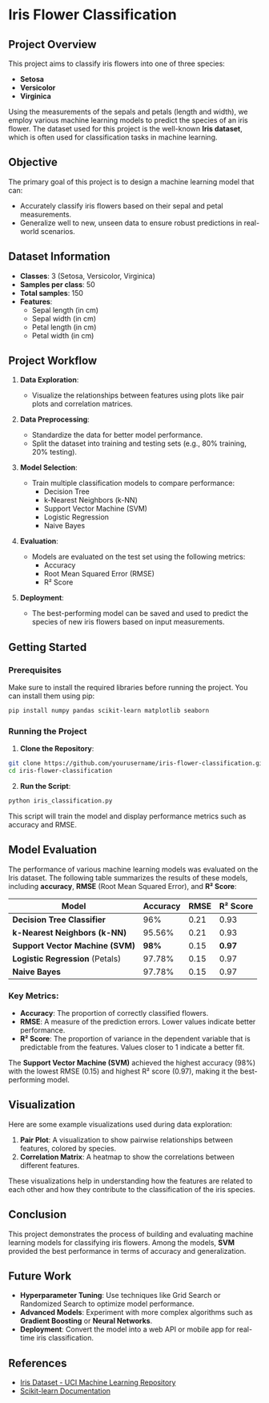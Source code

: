# Iris Flower Classification

## Project Overview

This project aims to classify iris flowers into one of three species:
- **Setosa**
- **Versicolor**
- **Virginica**

Using the measurements of the sepals and petals (length and width), we employ various machine learning models to predict the species of an iris flower. The dataset used for this project is the well-known **Iris dataset**, which is often used for classification tasks in machine learning.

## Objective

The primary goal of this project is to design a machine learning model that can:
- Accurately classify iris flowers based on their sepal and petal measurements.
- Generalize well to new, unseen data to ensure robust predictions in real-world scenarios.

## Dataset Information

- **Classes**: 3 (Setosa, Versicolor, Virginica)
- **Samples per class**: 50
- **Total samples**: 150
- **Features**:
  - Sepal length (in cm)
  - Sepal width (in cm)
  - Petal length (in cm)
  - Petal width (in cm)

## Project Workflow

1. **Data Exploration**: 
   - Visualize the relationships between features using plots like pair plots and correlation matrices.
   
2. **Data Preprocessing**:
   - Standardize the data for better model performance.
   - Split the dataset into training and testing sets (e.g., 80% training, 20% testing).
   
3. **Model Selection**:
   - Train multiple classification models to compare performance:
     - Decision Tree
     - k-Nearest Neighbors (k-NN)
     - Support Vector Machine (SVM)
     - Logistic Regression
     - Naive Bayes
   
4. **Evaluation**:
   - Models are evaluated on the test set using the following metrics:
     - Accuracy
     - Root Mean Squared Error (RMSE)
     - R² Score
     
5. **Deployment**:
   - The best-performing model can be saved and used to predict the species of new iris flowers based on input measurements.

## Getting Started

### Prerequisites

Make sure to install the required libraries before running the project. You can install them using pip:

```bash
pip install numpy pandas scikit-learn matplotlib seaborn
```

### Running the Project

1. **Clone the Repository**:

```bash
git clone https://github.com/yourusername/iris-flower-classification.git
cd iris-flower-classification
```

2. **Run the Script**:

```bash
python iris_classification.py
```

This script will train the model and display performance metrics such as accuracy and RMSE.

## Model Evaluation

The performance of various machine learning models was evaluated on the Iris dataset. The following table summarizes the results of these models, including **accuracy**, **RMSE** (Root Mean Squared Error), and **R² Score**:

| Model                        | Accuracy        | RMSE   | R² Score |
|------------------------------|-----------------|--------|----------|
| **Decision Tree Classifier**  | 96%             | 0.21   | 0.93     |
| **k-Nearest Neighbors (k-NN)**| 95.56%          | 0.21   | 0.93     |
| **Support Vector Machine (SVM)**| **98%**        | 0.15   | **0.97** |
| **Logistic Regression** (Petals)| 97.78%        | 0.15   | 0.97     |
| **Naive Bayes**               | 97.78%          | 0.15   | 0.97     |

### Key Metrics:
- **Accuracy**: The proportion of correctly classified flowers.
- **RMSE**: A measure of the prediction errors. Lower values indicate better performance.
- **R² Score**: The proportion of variance in the dependent variable that is predictable from the features. Values closer to 1 indicate a better fit.

The **Support Vector Machine (SVM)** achieved the highest accuracy (98%) with the lowest RMSE (0.15) and highest R² score (0.97), making it the best-performing model.

## Visualization

Here are some example visualizations used during data exploration:

1. **Pair Plot**: A visualization to show pairwise relationships between features, colored by species.
2. **Correlation Matrix**: A heatmap to show the correlations between different features.

These visualizations help in understanding how the features are related to each other and how they contribute to the classification of the iris species.

## Conclusion

This project demonstrates the process of building and evaluating machine learning models for classifying iris flowers. Among the models, **SVM** provided the best performance in terms of accuracy and generalization.

## Future Work

- **Hyperparameter Tuning**: Use techniques like Grid Search or Randomized Search to optimize model performance.
- **Advanced Models**: Experiment with more complex algorithms such as **Gradient Boosting** or **Neural Networks**.
- **Deployment**: Convert the model into a web API or mobile app for real-time iris classification.

## References

- [Iris Dataset - UCI Machine Learning Repository](https://archive.ics.uci.edu/ml/datasets/iris)
- [Scikit-learn Documentation](https://scikit-learn.org/stable/)

